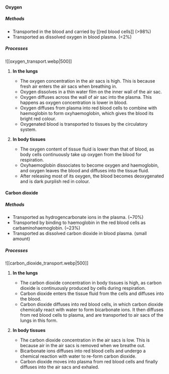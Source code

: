 #### Oxygen
##### Methods
- Transported in the blood and carried by [[red blood cells]] (>98%)
- Transported as dissolved oxygen in blood plasma. (<2%)

##### Processes
![[oxygen_transport.webp|500]]

1. **In the lungs**
	- The oxygen concentration in the air sacs is high. This is because fresh air enters the air sacs when breathing in.
	- Oxygen dissolves in a thin water film on the inner wall of the air sac.
	- Oxygen diffuses across the wall of air sac into the plasma. This happens as oxygen concentration is lower in blood.
	- Oxygen diffuses from plasma into red blood cells to combine with haemoglobin to form oxyhaemoglobin, which gives the blood its bright red colour.
	- Oxygenated blood is transported to tissues by the circulatory system.

2. **In body tissues**
	- The oxygen content of tissue fluid is lower than that of blood, as body cells continuously take up oxygen from the blood for respiration.
	- Oxyhaemoglobin dissociates to become oxygen and haemoglobin, and oxygen leaves the blood and diffuses into the tissue fluid.
	- After releasing most of its oxygen, the blood becomes deoxygenated and is dark purplish red in colour.

#### Carbon dioxide
##### Methods
- Transported as hydrogencarbonate ions in the plasma. (~70%)
- Transported by binding to haemoglobin in the red blood cells as carbaminohaemoglobin. (~23%)
- Transported as dissolved carbon dioxide in blood plasma. (small amount)

##### Processes
![[carbon_dioxide_transport.webp|500]]

1. **In the lungs**
	- The carbon dioxide concentration in body tissues is high, as carbon dioxide is continuously produced by cells during respiration.
	- Carbon dioxide enters the tissue fluid from the cells and diffuses into the blood.
	- Carbon dioxide diffuses into red blood cells, in which carbon dioxide chemically react with water to form bicarbonate ions. It then diffuses from red blood cells to plasma, and are transported to air sacs of the lungs in this form.

2. **In body tissues**
	- The carbon dioxide concentration in the air sacs is low. This is because air in the air sacs is removed when we breathe out.
	- Bicarbonate ions diffuses into red blood cells and undergo a chemical reaction with water to re-form carbon dioxide.
	- Carbon dioxide moves into plasma from red blood cells and finally diffuses into the air sacs and exhaled.
